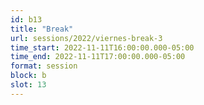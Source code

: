 ```yaml
---
id: b13
title: "Break"
url: sessions/2022/viernes-break-3
time_start: 2022-11-11T16:00:00.000-05:00
time_end: 2022-11-11T17:00:00.000-05:00
format: session
block: b
slot: 13
---
```


